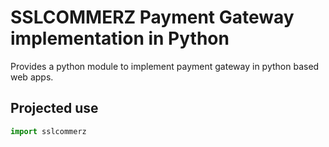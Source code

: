 # SSLCOMMERZ Payment Gateway implementation in Python
Provides a python module to implement payment gateway in python based web apps.

## Projected use
```python
import sslcommerz
```

